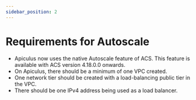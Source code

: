 ```yaml
---
sidebar_position: 2
---
```

# Requirements for Autoscale

- Apiculus now uses the native Autoscale feature of ACS. This feature is available with ACS version 4.18.0.0 onwards. 
- On Apiculus, there should be a minimum of one VPC created.
- One network tier should be created with a load-balancing public tier in the VPC.
- There should be one IPv4 address being used as a load balancer.